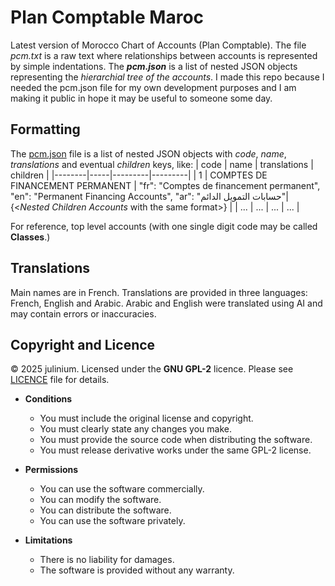 # Plan Comptable Maroc

Latest version of Morocco Chart of Accounts (Plan Comptable). The file *pcm.txt* is a raw text where relationships between accounts is represented by simple indentations. The ***pcm.json*** is a list of nested JSON objects representing the *hierarchial tree of the accounts*. I made this repo because I needed the pcm.json file for my own development purposes and I am making it public in hope it may be useful to someone some day.
## Formatting
The [pcm.json](https://github.com/Julinium/plan_comptable_maroc/blob/main/pcm.json) file is a list of nested JSON objects with *code*, *name*, *translations* and eventual *children* keys, like:
| code | name   | translations | children |
|--------|-----|---------|---------|
| 1  | COMPTES DE FINANCEMENT PERMANENT  |             "fr": "Comptes de financement permanent", "en": "Permanent Financing Accounts", "ar": "حسابات التمويل الدائم"| {<*Nested Children Accounts* with the same format>} |
| ... | ... | ... | ... |

For reference, top level accounts (with one single digit code may be called **Classes**.)
## Translations
Main names are in French. Translations are provided in three languages: French, English and Arabic. 
Arabic and English were translated using AI and may contain errors or inaccuracies.

## Copyright and Licence
© 2025 julinium. Licensed under the **GNU GPL-2** licence. Please see [LICENCE](https://github.com/Julinium/plan_comptable_maroc/blob/main/LICENSE) file for details. 

- **Conditions**
  - You must include the original license and copyright.
  - You must clearly state any changes you make.
  - You must provide the source code when distributing the software.
  - You must release derivative works under the same GPL-2 license.

- **Permissions**
  - You can use the software commercially.
  - You can modify the software.
  - You can distribute the software.
  - You can use the software privately.

- **Limitations**
  - There is no liability for damages.
  - The software is provided without any warranty.
